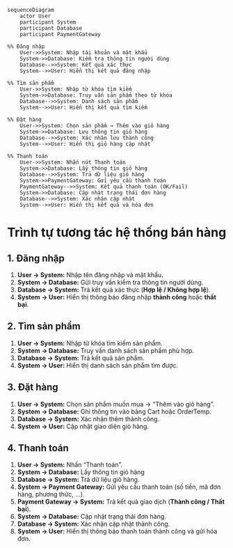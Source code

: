 ```mermaid
sequenceDiagram
    actor User
    participant System
    participant Database
    participant PaymentGateway

%% Đăng nhập
    User->>System: Nhập tài khoản và mật khẩu
    System->>Database: Kiểm tra thông tin người dùng
    Database-->>System: Kết quả xác thực
    System-->>User: Hiển thị kết quả đăng nhập

%% Tìm sản phẩm
    User->>System: Nhập từ khóa tìm kiếm
    System->>Database: Truy vấn sản phẩm theo từ khóa
    Database-->>System: Danh sách sản phẩm
    System-->>User: Hiển thị kết quả tìm kiếm

%% Đặt hàng
    User->>System: Chọn sản phẩm → Thêm vào giỏ hàng
    System->>Database: Lưu thông tin giỏ hàng
    Database-->>System: Xác nhận lưu thành công
    System-->>User: Hiển thị giỏ hàng cập nhật

%% Thanh toán
    User->>System: Nhấn nút Thanh toán
    System->>Database: Lấy thông tin giỏ hàng
    Database-->>System: Trả dữ liệu giỏ hàng
    System->>PaymentGateway: Gửi yêu cầu thanh toán
    PaymentGateway-->>System: Kết quả thanh toán (OK/Fail)
    System->>Database: Cập nhật trạng thái đơn hàng
    Database-->>System: Xác nhận cập nhật
    System-->>User: Hiển thị kết quả và hóa đơn

```

# Trình tự tương tác hệ thống bán hàng

## 1. Đăng nhập

1. **User → System:** Nhập tên đăng nhập và mật khẩu.
2. **System → Database:** Gửi truy vấn kiểm tra thông tin người dùng.
3. **Database → System:** Trả kết quả xác thực (**Hợp lệ / Không hợp lệ**).
4. **System → User:** Hiển thị thông báo đăng nhập **thành công** hoặc **thất bại**.

## 2. Tìm sản phẩm

1. **User → System:** Nhập từ khóa tìm kiếm sản phẩm.
2. **System → Database:** Truy vấn danh sách sản phẩm phù hợp.
3. **Database → System:** Trả kết quả sản phẩm.
4. **System → User:** Hiển thị danh sách sản phẩm tìm được.

## 3. Đặt hàng

1. **User → System:** Chọn sản phẩm muốn mua → “Thêm vào giỏ hàng”.
2. **System → Database:** Ghi thông tin vào bảng Cart hoặc OrderTemp.
3. **Database → System:** Xác nhận thêm thành công.
4. **System → User:** Cập nhật giao diện giỏ hàng.

## 4. Thanh toán

1. **User → System:** Nhấn “Thanh toán”.
2. **System → Database:** Lấy thông tin giỏ hàng
3. **Database → System:** Trả dữ liệu giỏ hàng.
4. **System → Payment Gateway:** Gửi yêu cầu thanh toán (số tiền, mã đơn hàng, phương thức, ...).
5. **Payment Gateway → System:** Trả kết quả giao dịch (**Thành công / Thất bại**).
6. **System → Database:** Cập nhật trạng thái đơn hàng.
7. **Database → System:** Xác nhận cập nhật thành công.
8. **System → User:** Hiển thị thông báo thanh toán thành công và gửi hóa đơn.
